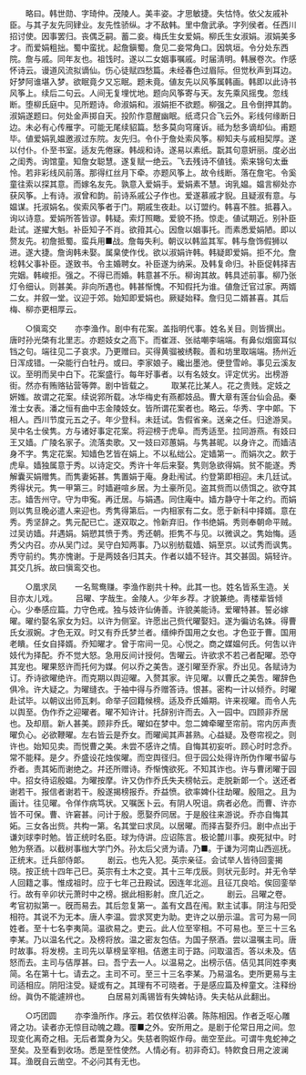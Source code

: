 <!-- { "loadSidebar": true } -->
　　略曰。韩世勋、字琦仲。茂陵人。美丰姿。才思敏捷。失怙恃。依父友戚补臣。与其子友先同肄业。友先性骄纵。才不敌韩。里中詹武承。字列侯者。任西川招讨使。因事罢归。丧偶乏嗣。蓄二妾。梅氏生女爱娟。柳氏生女淑娟。淑娟美多才。而爱娟粗拙。蜀中蛮扰。起詹鎭蜀。詹见二妾常角口。因筑垣。令分处东西院。詹与戚。同年友也。祖饯时。遂以二女姻事嘱戚。时届淸明。韩展卷次。作感怀诗云。谩道风流拟谪仙。伤心徒赋四愁篇。未经春色过眉际。但觉秋声到耳边。好梦阿谁堪入梦。欲眠竟夕又忘眠。题未竟。値友先以风筝属韩画。韩即以此诗书风筝上。续后二句云。人间无复埋忧地。题向风筝寄与天。友先乘风摇曳。忽线断。堕柳氏庭中。见所题诗。命淑娟和。淑娟拒不欲题。柳强之。且令倒押其韵。淑娟遂题曰。何处金声掷自天。投阶作意醒幽眠。纸鸢只合飞云外。彩线何缘断日边。未必有心传雁字。可能无尾续貂篇。愁多莫向穹窿诉。祗为愁多谪却仙。甫题毕。値爱娟乳媪邀淑过东院。友先归。令仆于詹处索风筝。柳知夫与戚相契厚。遂以付仆。仆至书室。适友先倦寐。韩觇和诗。遂易以素纸。翫其句意姸丽。度必出之闺秀。询馆童。知詹女聪慧。遂复赋一绝云。飞去残诗不値钱。索来锦句太垂怜。若非彩线风前落。那得红丝月下牵。亦题风筝上。故令线断。落在詹宅。令奚童往索以探其意。而嫁名友先。孰意入爱娟手。爱娟素不慧。询乳媪。媪言柳处亦获风筝。上有诗。淑曾和韵。前诗系戚公子作也。爱遂慕戚才貎。且疑淑有意。与媪谋。托淑娟名。俟索风筝者于门。期戚生夜赴。以订盟约。韩喜不胜。抵暮入。询以诗意。爱娟所答皆谬。韩疑。索灯照瞰。爱貌不扬。惊走。値试期近。别补臣赴试。遂擢大魁。补臣知子不肖。欲箝其心。因詹以姻事托。而素悉爱娟陋。即以赘友先。初詹抵蜀。蛮兵用■战。詹每失利。朝议以韩监其军。韩与詹饰假狮以进。遂大捷。詹询韩未娶。属臬使作伐。欲以淑娟许韩。韩疑即爱娟。拒不允。詹稔韩父事补臣。遂致书。令主婚聘女。补臣遂为纳采。及韩复命归。补臣促韩择吉完姻。韩峻拒。强之。不得已而婚。韩意甚不乐。柳询其故。韩具述前事。柳乃张灯令细认。则甚美。非向所遇也。韩甚惭愧。不知假托为谁。値詹迁官过家。两婿二女。并叙一堂。议迎于郊。始知即爱娟也。厥疑始释。詹归见二婿甚喜。其后梅、柳亦更相厚云。 


　　○愼鸾交 
　　亦李渔作。剧中有花案。盖指明代事。姓名关目。则皆撰出。唐时孙光棨有北里志。亦题妓女之高下。而崔涯、张祜嘲李端端。有鼻似烟窗耳似铛之句。端往见二子哀求。乃更赠曰。买得黄骝被绣鞍。善和坊里取端端。扬州近日浑成错。一朶能行白牡丹。或曰。李家娘子。纔出墨池。便登雪岭。事见云溪友议。至明而吴中白下。花案盛行。每年好事者。以有名妓女。评定优劣。出榜游街。然亦有贿赂钻营等弊。剧中皆载之。 
　　取某花比某人。花之贵贱。定妓之姸媸。故谓之花案。续说郛所载。冰华梅史有燕都妓品。曹大章有莲台仙会品。秦淮士女表。潘之恒有曲中志金陵妓女。皆所谓花案者也。略云。华秀、字中郞。下相人。西川节度元五之子。年少登科。未廷试。吿假省亲。送亲之任。归途游吴。吴中名士侯隽。方与诸好事定花案。将迎榜于虎阜。而秀适至。拉同游燕。有妓曰王又嫱。广陵名家子。流落卖歌。又一妓曰邓蕙娟。与隽甚昵。以身许之。而嫱洁身不字。隽定花案。知嫱色艺皆在娟上。不以私绌公。定嫱第一。而娟次之。飮于虎阜。嫱独属意于秀。以诗定交。秀许十年后来娶。隽则急欲得娟。贫不能遂。秀解囊买娟赠隽。而隽妻妬甚。隽置娟于庵。身赴闱试。约登第即相迎。未几廷试。秀得状元。隽一甲第三。时嫱避喧乡居。为土豪所见。盗其赀而以债饵之。欲夺其志。嫱吿州守。守为申寃。再迁居。与娟遇。同住庵中。嫱方静守十年之约。而娟则以隽旦晚必遣人来迎也。秀隽得第后。一内相家有二女。愿于新科中择婿。意在秀。秀坚辞之。隽元配已亡。遂双取之。怜新弃旧。作书绝娟。秀则奉朝命平贼。过吴访嫱。幷遇娟。娟愬其愤于秀。秀还朝。拒隽不与见。以微讽之。隽始悔。适秀父内召。亦从吴门过。吴守白知两事。乃以别舫载嫱、娟至京。以试秀而讽隽。秀守前约。隽亦愧谢。于是两妓各归其夫。作者以嫱不轻许。其交甚固。娟轻许。其交几拆。故曰愼鸾交也。 


　　○凰求凤 
　　一名鸳鸯赚。李渔作剧共十种。此其一也。姓名皆系生造。关目亦太儿戏。 
　　吕曜、字哉生。金陵人。少年乡荐。才貌兼绝。靑楼辈皆倾心。少奉感应篇。力守色戒。独与妓许仙俦善。许貌美能诗。爱曜特甚。誓必嫁曜。曜约娶名家女为妇。以许为侧室。许愿出己赀代曜娶妇。遂为徧访名姝。得曹氏女淑婉。才色无双。时又有乔氏梦兰者。缙绅乔国用之女也。才色亚于曹。国用老瞶。任女自择婿。乔知曜才。曾于帘间一见。心悦之。商之媒媪何氏。何吿以许妓代为择配。乔不觉大怒。急用反间计授何。吿曜云。许欲求不若己者配曜。恐夺其宠也。曜果怒许而托何为媒。何以乔之美吿。遂引曜至乔家。乔出见。各赋诗为订。乔诗欲曜绝许。而克期以舆迎曜。入赘其家。许见曜。以曹氏之美吿。曜辞色俱冷。许大疑之。为曜缝衣。于袖中得与乔赠答诗。恨甚。密构一计以倾乔。时曜赴试毕。以朝议出师瓦剌。命举子回籍候榜。适及乔氏婚期。许来视曜。而令人先以舆至。伪作乔之迎曜者。曜不知许计。托辞别许而去。入一园中。四顾非乔居也。及却扇。新人甚美。顾非乔氏。曜如在梦中。忽二婢牵曜至帘前。帘内厉声责曜负心。必欲鞭曜。左右皆云是乔女。而曜闻其声甚熟。心益疑。及卷帘视之。则许也。始知见卖。而悦曹之美。未尝不感许之情。自悔其初妄听。顾心时时念乔。常不能释。是夕。乔盛设花烛俟曜。而空舆径归。但于园公处得许所伪作曜书留与乔者。责其妬而谢绝之。幷还所赠诗。乔惭愧欲死。不知其诈也。许与曹闭曜于园中。招女待诏殷媪。为曜按摩。许又伪作乔氏失夫榜帖云。走脱新郞一个。送还者谢若干。报信者谢若干。殷遂揭榜报乔。乔益愤。欲率婢仆往劫曜。殷阻之。且为画计。往见曜。令佯作病笃状。又嘱医卜云。有阴人呪诅。病者必危。而曹、许亦皆不可保。曹、许窘甚。问计于殷。愿娶乔同居。于是殷往来游说。乔亦自悔其妬。三女各出赀。共构一第。名其堂曰求凤。以居曜。而择吉娶乔归。剧中点出于谦刘球李时勉。皆正统时名臣。球为侍讲。应诏陈言。极论麓川事。瘐死狱中。时勉为祭酒。以截树事枷大学门外。孙太后父贤为请。乃■。于谦为河南山西巡抚。正统末。迁兵部侍郞。 
　　剧云。也先入犯。英宗亲征。会试举人皆待回銮揭晓。按正统十四年己巳。英宗有土木之变。其十三年戊辰。则状元彭时。并无令举人回籍之事。惟成祖时。应于七年己丑殿试。因连年北巡。且征兀良哈。俟回銮举行。故有辛卯状元萧时中之榜。据此相影射。庶几近之。 
　　剧云。吕曜之卷。考官初拟第一。旣而易去。其后忽复第一。盖有文昌在闱。默主试事。阴注与阳受相符。其说不为无本。唐人李温。尝求冥吏为助。吏许之以册示温。言可为易一同姓者。至十七名李夷简。温欲易之。吏云。此人位至宰相。不可易也。至三十三名李某。乃以温名代之。及榜将放。温之密友包佶。为国子祭酒。尝以温嘱主司。唐时故事。将发榜。主司先以草榜呈宰相。佶邀主司于路。问取温否。答以未及。佶怒而去。主司与佶厚甚。曰。吾宁去一人。以温易之。出榜示佶。佶见其同姓李夷简。名在第十七。请去之。主司不可。至三十三名李某。乃易温名。吏所更易与主司适相应。阴阳注受。疑或有之。其理有不可晓者。于是感应篇及梓童文。注释纷纷。眞伪不能遽辨也。 
　　白居易刘禹锡皆有失婢帖诗。失夫帖从此翻出。 


　　○巧团圆 
　　亦李渔所作。序云。若仅依样沿袭。陈陈相因。作者乏呕心雕肾之功。读者亦无惊目动魄之趣。覆■之外。安所用之。是剧于伦常日用之间。忽现变化离奇之相。无后者鬻身为父。失慈者购妪作母。凿空至此。可谓牛鬼蛇神之至矣。及至看到收场。悉是至性使然。人情必有。初非奇幻。特飮食日用之波澜耳。渔旣自云凿空。不必问其有无也。 
